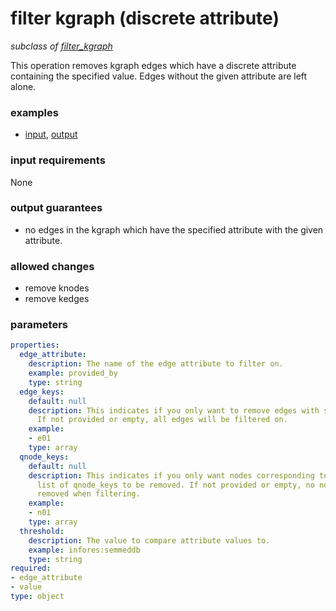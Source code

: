 # filter kgraph (discrete attribute)

_subclass of [filter_kgraph](./filter_kgraph.md)_

This operation removes kgraph edges which have a discrete attribute containing the specified value. Edges without the given attribute are left alone.

### examples

- [input](../examples/fill_and_filter/messages/11_filtered_kgraph_discrete_attribute_input.json), [output](../examples/fill_and_filter/messages/12_filtered_kgraph_discrete_attribute_output.json)

### input requirements

None

### output guarantees

- no edges in the kgraph which have the specified attribute with the given attribute.

### allowed changes

- remove knodes
- remove kedges

### parameters

```yaml
properties:
  edge_attribute:
    description: The name of the edge attribute to filter on.
    example: provided_by
    type: string
  edge_keys:
    default: null
    description: This indicates if you only want to remove edges with specific edge_keys.
      If not provided or empty, all edges will be filtered on.
    example:
    - e01
    type: array
  qnode_keys:
    default: null
    description: This indicates if you only want nodes corresponding to a specific
      list of qnode_keys to be removed. If not provided or empty, no nodes will be
      removed when filtering.
    example:
    - n01
    type: array
  threshold:
    description: The value to compare attribute values to.
    example: infores:semmeddb
    type: string
required:
- edge_attribute
- value
type: object
```
